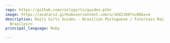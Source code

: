 ```yaml
---
repo: https://github.com/railsgirls/guides-ptbr
image: https://avatars2.githubusercontent.com/u/1641104?s=88&v=4
description: Rails Girls Guides - Brazilian Portuguese / Tutoriais Rails Girls - Português
  Brasileiro
principal_language: Ruby

---
```

